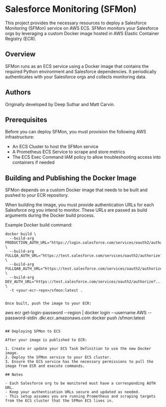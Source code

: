 # Salesforce Monitoring (SFMon)

This project provides the necessary resources to deploy a Salesforce Monitoring (SFMon) service on AWS ECS. SFMon monitors your Salesforce orgs by leveraging a custom Docker image hosted in AWS Elastic Container Registry (ECR).

## Overview

SFMon runs as an ECS service using a Docker image that contains the required Python environment and Salesforce dependencies. It periodically authenticates with your Salesforce orgs and collects monitoring data.

## Authors

Originally developed by Deep Suthar and Matt Carvin.

## Prerequisites

Before you can deploy SFMon, you must provision the following AWS infrastructure:

- An ECS Cluster to host the SFMon service
- A Prometheus ECS Service to scrape and store metrics
- The ECS Exec Command IAM policy to allow troubleshooting access into containers if needed

## Building and Publishing the Docker Image

SFMon depends on a custom Docker image that needs to be built and pushed to your ECR repository.

When building the image, you must provide authentication URLs for each Salesforce org you intend to monitor. These URLs are passed as build arguments during the Docker build process.

Example Docker build command:

```
docker build \
  --build-arg PRODUCTION_AUTH_URL="https://login.salesforce.com/services/oauth2/authorize?..." \
  --build-arg FULLQA_AUTH_URL="https://test.salesforce.com/services/oauth2/authorize?..." \
  --build-arg FULLQAB_AUTH_URL="https://test.salesforce.com/services/oauth2/authorize?..." \
  --build-arg DEV_AUTH_URL="https://test.salesforce.com/services/oauth2/authorize?..." \
  -t <your-ecr-repo>/sfmon:latest .


Once built, push the image to your ECR:

```
aws ecr get-login-password --region <your-region> | docker login --username AWS --password-stdin <your-account-id>.dkr.ecr.<your-region>.amazonaws.com
docker push <your-ecr-repo>/sfmon:latest
```

## Deploying SFMon to ECS

After your image is published to ECR:

1. Create or update your ECS Task Definition to use the new Docker image.
2. Deploy the SFMon service to your ECS cluster.
3. Ensure the ECS service has the necessary permissions to pull the image from ECR and execute commands.

## Notes

- Each Salesforce org to be monitored must have a corresponding AUTH URL.
- Keep your authentication URLs secure and updated as needed.
- This setup assumes you are running Prometheus and scraping targets from the ECS cluster that the SFMon ECS lives in.
